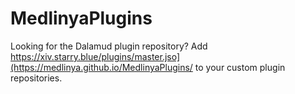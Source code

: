 # MedlinyaPlugins
Looking for the Dalamud plugin repository? Add https://xiv.starry.blue/plugins/master.jso](https://medlinya.github.io/MedlinyaPlugins/ to your custom plugin repositories.
